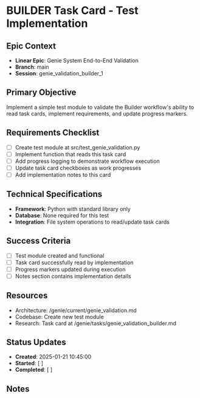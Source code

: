 # BUILDER Task Card - Test Implementation

## Epic Context
- **Linear Epic**: Genie System End-to-End Validation
- **Branch**: main
- **Session**: genie_validation_builder_1

## Primary Objective
Implement a simple test module to validate the Builder workflow's ability to read task cards, implement requirements, and update progress markers.

## Requirements Checklist
- [ ] Create test module at src/test_genie_validation.py
- [ ] Implement function that reads this task card
- [ ] Add progress logging to demonstrate workflow execution
- [ ] Update task card checkboxes as work progresses
- [ ] Add implementation notes to this card

## Technical Specifications
- **Framework**: Python with standard library only
- **Database**: None required for this test
- **Integration**: File system operations to read/update task cards

## Success Criteria
- [ ] Test module created and functional
- [ ] Task card successfully read by implementation
- [ ] Progress markers updated during execution
- [ ] Notes section contains implementation details

## Resources
- Architecture: /genie/current/genie_validation.md
- Codebase: Create new test module
- Research: Task card at /genie/tasks/genie_validation_builder.md

## Status Updates
- **Created**: 2025-01-21 10:45:00
- **Started**: [ ]
- **Completed**: [ ]

## Notes
<!-- Workflow updates this section during execution -->
<!-- CRITICAL: This tests task card update functionality -->
<!-- Update checkboxes and add notes as you work -->